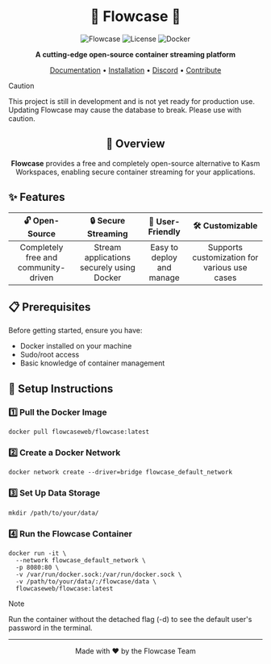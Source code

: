 # <div align="center">🌊 **Flowcase** 🌊</div>

<div align="center">

![Flowcase](https://img.shields.io/badge/Status-Development-yellow)
![License](https://img.shields.io/badge/license-MIT-blue)
![Docker](https://img.shields.io/badge/Docker-Required-blue)

**A cutting-edge open-source container streaming platform**

[Documentation]() • [Installation](#-setup-instructions) • [Discord]() • [Contribute]()

</div>

> [!CAUTION]
> This project is still in development and is not yet ready for production use. Updating Flowcase may cause the database to break. Please use with caution.

<div align="center">

## 🎯 Overview

**Flowcase** provides a free and completely open-source alternative to Kasm Workspaces, enabling secure container streaming for your applications.

</div>

## ✨ Features

<div align="center">

| 🔓 Open-Source | 🔒 Secure Streaming | 🎯 User-Friendly | 🛠 Customizable |
|:-------------:|:------------------:|:----------------:|:--------------:|
| Completely free and community-driven | Stream applications securely using Docker | Easy to deploy and manage | Supports customization for various use cases |

</div>

## 📋 Prerequisites

Before getting started, ensure you have:

- Docker installed on your machine
- Sudo/root access
- Basic knowledge of container management

## 🚀 Setup Instructions

### 1️⃣ Pull the Docker Image

```shell
docker pull flowcaseweb/flowcase:latest
```

### 2️⃣ Create a Docker Network

```shell
docker network create --driver=bridge flowcase_default_network
```

### 3️⃣ Set Up Data Storage

```shell
mkdir /path/to/your/data/
```

### 4️⃣ Run the Flowcase Container

```shell
docker run -it \
  --network flowcase_default_network \
  -p 8080:80 \
  -v /var/run/docker.sock:/var/run/docker.sock \
  -v /path/to/your/data/:/flowcase/data \
  flowcaseweb/flowcase:latest
```

> [!NOTE]
> Run the container without the detached flag (-d) to see the default user's password in the terminal.

---
<div align="center">
Made with ❤️ by the Flowcase Team
</div>
